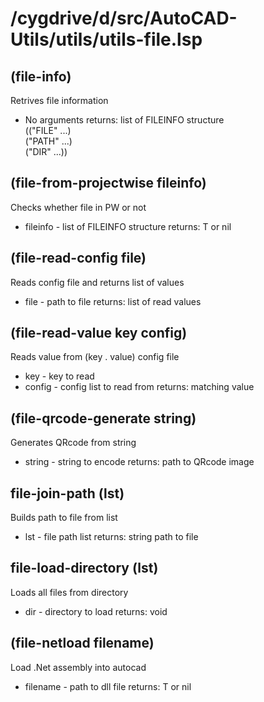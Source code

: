 # /cygdrive/d/src/AutoCAD-Utils/utils/utils-file.lsp
## (file-info)
Retrives file information
* No arguments
returns: list of FILEINFO structure <br/> (("FILE" ...) <br/> ("PATH" ...) <br/> ("DIR" ...))
## (file-from-projectwise fileinfo)
Checks whether file in PW or not
* fileinfo - list of FILEINFO structure
returns: T or nil
## (file-read-config file)
Reads config file and returns list of values
* file - path to file
returns: list of read values
## (file-read-value key config)
Reads value from (key . value) config file
* key - key to read
* config - config list to read from
returns: matching value
## (file-qrcode-generate string)
Generates QRcode from string
* string - string to encode
returns: path to QRcode image
## file-join-path (lst)
Builds path to file from list
* lst - file path list
returns: string path to file
## file-load-directory (lst)
Loads all files from directory
* dir - directory to load
returns: void
## (file-netload filename)
Load .Net assembly into autocad
* filename - path to dll file
returns: T or nil
